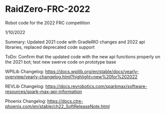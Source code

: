 # RaidZero-FRC-2022
Robot code for the 2022 FRC competition


1/10/2022 

Summary: Updated 2021 code with GradleRIO changes and 2022 api libraries, replaced deprecated code support 

ToDo: Confirm that the updated code with the new api functions properly on the 2021 bot; test new swerve code on prototype base

WPILib Changelog: https://docs.wpilib.org/en/stable/docs/yearly-overview/yearly-changelog.html?highlight=new%20for%202022

REVLib Changelog: https://docs.revrobotics.com/sparkmax/software-resources/spark-max-api-information

Phoenix Changelog: https://docs.ctre-phoenix.com/en/stable/ch22_SoftReleaseNote.html
